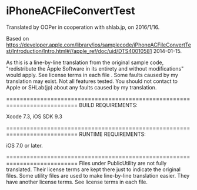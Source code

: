 # iPhoneACFileConvertTest

Translated by OOPer in cooperation with shlab.jp, on 2016/1/16.

Based on
<https://developer.apple.com/library/ios/samplecode/iPhoneACFileConvertTest/Introduction/Intro.html#//apple_ref/doc/uid/DTS40010581>
2014-01-15.

As this is a line-by-line translation from the original sample code, "redistribute the Apple Software in its entirety and without modifications" would apply. See license terms in each file .
Some faults caused by my translation may exist. Not all features tested.
You should not contact to Apple or SHLab(jp) about any faults caused by my translation.

===========================================================================
BUILD REQUIREMENTS:

Xcode 7.3, iOS SDK 9.3

===========================================================================
RUNTIME REQUIREMENTS:

iOS 7.0 or later.

===========================================================================
Files under PublicUtility are not fully translated. Their license terms are kept there just to indicate the original files.
Some utility files are used to make line-by-line translation easier. They have another license terms.
See license terms in each file.